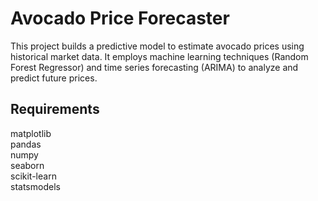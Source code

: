 # Avocado Price Forecaster
This project builds a predictive model to estimate avocado prices using historical market data. It employs machine learning techniques (Random Forest Regressor) and time series forecasting (ARIMA) to analyze and predict future prices.


## Requirements
matplotlib <br>
pandas <br>
numpy <br>
seaborn <br>
scikit-learn <br>
statsmodels <br>
